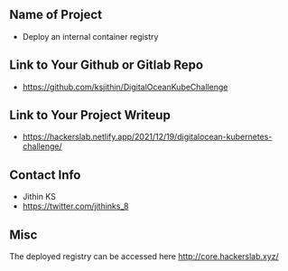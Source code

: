 ## Name of Project 
* Deploy an internal container registry
 
## Link to Your Github or Gitlab Repo
* https://github.com/ksjithin/DigitalOceanKubeChallenge

## Link to Your Project Writeup
* https://hackerslab.netlify.app/2021/12/19/digitalocean-kubernetes-challenge/

## Contact Info
* Jithin KS
* https://twitter.com/jithinks_8

## Misc
The deployed registry can be accessed here http://core.hackerslab.xyz/
